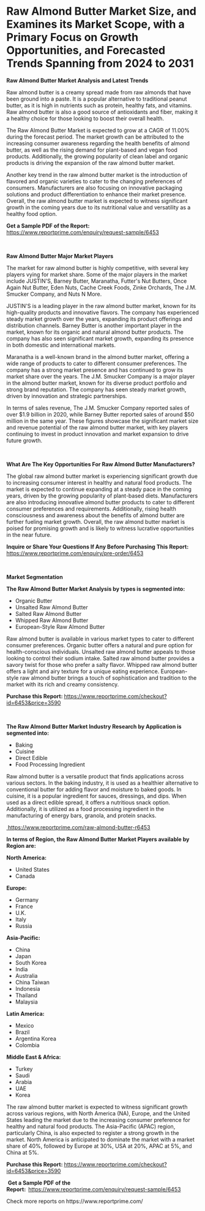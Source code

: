 <p><h1>Raw Almond Butter Market Size, and Examines its Market Scope, with a Primary Focus on Growth Opportunities, and Forecasted Trends Spanning from 2024 to 2031</h1></p><p><strong>Raw Almond Butter Market Analysis and Latest Trends</strong></p>
<p><p>Raw almond butter is a creamy spread made from raw almonds that have been ground into a paste. It is a popular alternative to traditional peanut butter, as it is high in nutrients such as protein, healthy fats, and vitamins. Raw almond butter is also a good source of antioxidants and fiber, making it a healthy choice for those looking to boost their overall health.</p><p>The Raw Almond Butter Market is expected to grow at a CAGR of 11.00% during the forecast period. The market growth can be attributed to the increasing consumer awareness regarding the health benefits of almond butter, as well as the rising demand for plant-based and vegan food products. Additionally, the growing popularity of clean label and organic products is driving the expansion of the raw almond butter market.</p><p>Another key trend in the raw almond butter market is the introduction of flavored and organic varieties to cater to the changing preferences of consumers. Manufacturers are also focusing on innovative packaging solutions and product differentiation to enhance their market presence. Overall, the raw almond butter market is expected to witness significant growth in the coming years due to its nutritional value and versatility as a healthy food option.</p></p>
<p><strong>Get a Sample PDF of the Report:&nbsp;</strong> <a href="https://www.reportprime.com/enquiry/request-sample/6453">https://www.reportprime.com/enquiry/request-sample/6453</a></p>
<p>&nbsp;</p>
<p><strong>Raw Almond Butter Major Market Players</strong></p>
<p><p>The market for raw almond butter is highly competitive, with several key players vying for market share. Some of the major players in the market include JUSTIN'S, Barney Butter, Maranatha, Futter's Nut Butters, Once Again Nut Butter, Eden Nuts, Cache Creek Foods, Zinke Orchards, The J.M. Smucker Company, and Nuts N More.</p><p>JUSTIN'S is a leading player in the raw almond butter market, known for its high-quality products and innovative flavors. The company has experienced steady market growth over the years, expanding its product offerings and distribution channels. Barney Butter is another important player in the market, known for its organic and natural almond butter products. The company has also seen significant market growth, expanding its presence in both domestic and international markets.</p><p>Maranatha is a well-known brand in the almond butter market, offering a wide range of products to cater to different consumer preferences. The company has a strong market presence and has continued to grow its market share over the years. The J.M. Smucker Company is a major player in the almond butter market, known for its diverse product portfolio and strong brand reputation. The company has seen steady market growth, driven by innovation and strategic partnerships.</p><p>In terms of sales revenue, The J.M. Smucker Company reported sales of over $1.9 billion in 2020, while Barney Butter reported sales of around $50 million in the same year. These figures showcase the significant market size and revenue potential of the raw almond butter market, with key players continuing to invest in product innovation and market expansion to drive future growth.</p></p>
<p>&nbsp;</p>
<p><strong>What Are The Key Opportunities For Raw Almond Butter Manufacturers?</strong></p>
<p><p>The global raw almond butter market is experiencing significant growth due to increasing consumer interest in healthy and natural food products. The market is expected to continue expanding at a steady pace in the coming years, driven by the growing popularity of plant-based diets. Manufacturers are also introducing innovative almond butter products to cater to different consumer preferences and requirements. Additionally, rising health consciousness and awareness about the benefits of almond butter are further fueling market growth. Overall, the raw almond butter market is poised for promising growth and is likely to witness lucrative opportunities in the near future.</p></p>
<p><strong>Inquire or Share Your Questions If Any Before Purchasing This Report:</strong> <a href="https://www.reportprime.com/enquiry/pre-order/6453">https://www.reportprime.com/enquiry/pre-order/6453</a></p>
<p>&nbsp;</p>
<p><strong>Market Segmentation</strong></p>
<p><strong>The Raw Almond Butter Market Analysis by types is segmented into:</strong></p>
<p><ul><li>Organic Butter</li><li>Unsalted Raw Almond Butter</li><li>Salted Raw Almond Butter</li><li>Whipped Raw Almond Butter</li><li>European-Style Raw Almond Butter</li></ul></p>
<p><p>Raw almond butter is available in various market types to cater to different consumer preferences. Organic butter offers a natural and pure option for health-conscious individuals. Unsalted raw almond butter appeals to those looking to control their sodium intake. Salted raw almond butter provides a savory twist for those who prefer a salty flavor. Whipped raw almond butter offers a light and airy texture for a unique eating experience. European-style raw almond butter brings a touch of sophistication and tradition to the market with its rich and creamy consistency.</p></p>
<p><strong>Purchase this Report:&nbsp;</strong><a href="https://www.reportprime.com/checkout?id=6453&price=3590">https://www.reportprime.com/checkout?id=6453&price=3590</a></p>
<p>&nbsp;</p>
<p><strong>The Raw Almond Butter Market Industry Research by Application is segmented into:</strong></p>
<p><ul><li>Baking</li><li>Cuisine</li><li>Direct Edible</li><li>Food Processing Ingredient</li></ul></p>
<p><p>Raw almond butter is a versatile product that finds applications across various sectors. In the baking industry, it is used as a healthier alternative to conventional butter for adding flavor and moisture to baked goods. In cuisine, it is a popular ingredient for sauces, dressings, and dips. When used as a direct edible spread, it offers a nutritious snack option. Additionally, it is utilized as a food processing ingredient in the manufacturing of energy bars, granola, and protein snacks.</p></p>
<p><a href="https://www.reportprime.com/raw-almond-butter-r6453">&nbsp;https://www.reportprime.com/raw-almond-butter-r6453</a></p>
<p><strong>In terms of Region, the Raw Almond Butter Market Players available by Region are:</strong></p>
<p>
    <p> <strong> North America: </strong>
        <ul>
            <li>United States</li>
            <li>Canada</li>
        </ul>
        </p> 
    <p> <strong> Europe: </strong>
        <ul>
            <li>Germany</li>
            <li>France</li>
            <li>U.K.</li>
            <li>Italy</li>
            <li>Russia</li>
        </ul>
        </p> 
    <p> <strong> Asia-Pacific: </strong>
        <ul>
            <li>China</li>
            <li>Japan</li>
            <li>South Korea</li>
            <li>India</li>
            <li>Australia</li>
            <li>China Taiwan</li>
            <li>Indonesia</li>
            <li>Thailand</li>
            <li>Malaysia</li>
        </ul>
        </p> 
    <p> <strong> Latin America: </strong>
        <ul>
            <li>Mexico</li>
            <li>Brazil</li>
            <li>Argentina Korea</li>
            <li>Colombia</li>
        </ul>
        </p> 
    <p> <strong> Middle East & Africa: </strong>
        <ul>
            <li>Turkey</li>
            <li>Saudi</li>
            <li>Arabia</li>
            <li>UAE</li>
            <li>Korea</li>
        </ul>
    </p>
    </p>
<p><p>The raw almond butter market is expected to witness significant growth across various regions, with North America (NA), Europe, and the United States leading the market due to the increasing consumer preference for healthy and natural food products. The Asia-Pacific (APAC) region, particularly China, is also expected to register a strong growth in the market. North America is anticipated to dominate the market with a market share of 40%, followed by Europe at 30%, USA at 20%, APAC at 5%, and China at 5%.</p></p>
<p><strong>Purchase this Report: </strong><a href="https://www.reportprime.com/checkout?id=6453&price=3590">https://www.reportprime.com/checkout?id=6453&price=3590</a></p>
<p>&nbsp;<strong>Get a Sample PDF of the Report:&nbsp;&nbsp;</strong><a href="https://www.reportprime.com/enquiry/request-sample/6453">https://www.reportprime.com/enquiry/request-sample/6453</a></p>
<p><strong></strong></p>
<p>Check more reports on https://www.reportprime.com/</p>